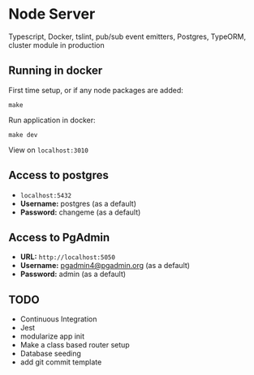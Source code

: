 # Node Server

Typescript, Docker, tslint, pub/sub event emitters, Postgres, TypeORM, cluster module in production

## Running in docker

First time setup, or if any node packages are added:

`make`

Run application in docker:

`make dev`

View on `localhost:3010`

## Access to postgres

* `localhost:5432`
* **Username:** postgres (as a default)
* **Password:** changeme (as a default)

## Access to PgAdmin

* **URL:** `http://localhost:5050`
* **Username:** pgadmin4@pgadmin.org (as a default)
* **Password:** admin (as a default)

## TODO

* Continuous Integration
* Jest
* modularize app init
* Make a class based router setup
* Database seeding
* add git commit template